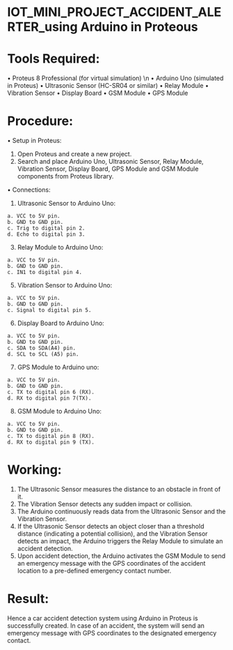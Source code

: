 # IOT_MINI_PROJECT_ACCIDENT_ALERTER_using Arduino in Proteous

# Tools Required:
• Proteus 8 Professional (for virtual simulation) \n
• Arduino Uno (simulated in Proteus)
• Ultrasonic Sensor (HC-SR04 or similar)
• Relay Module
• Vibration Sensor
• Display Board
• GSM Module
• GPS Module

# Procedure:
• Setup in Proteus:
  1. Open Proteus and create a new project.
  2. Search and place Arduino Uno, Ultrasonic Sensor, Relay Module, Vibration Sensor, Display Board, GPS Module and GSM Module components from Proteus library.

• Connections:
  1. Ultrasonic Sensor to Arduino Uno:
     
    a. VCC to 5V pin.
    b. GND to GND pin.
    c. Trig to digital pin 2.
    d. Echo to digital pin 3.
    
  3. Relay Module to Arduino Uno:
     
    a. VCC to 5V pin.
    b. GND to GND pin.
    c. IN1 to digital pin 4.
    
  5. Vibration Sensor to Arduino Uno:

    a. VCC to 5V pin.
    b. GND to GND pin.
    c. Signal to digital pin 5.

  6. Display Board to Arduino Uno:

    a. VCC to 5V pin.
    b. GND to GND pin.
    c. SDA to SDA(A4) pin.
    d. SCL to SCL (A5) pin.

  7. GPS Module to Arduino uno:

    a. VCC to 5V pin.
    b. GND to GND pin.
    c. TX to digital pin 6 (RX).
    d. RX to digital pin 7(TX).

  8. GSM Module to Arduino Uno:

    a. VCC to 5V pin.
    b. GND to GND pin.
    c. TX to digital pin 8 (RX).
    d. RX to digital pin 9 (TX).

# Working:
1. The Ultrasonic Sensor measures the distance to an obstacle in front of it.
2. The Vibration Sensor detects any sudden impact or collision.
3. The Arduino continuously reads data from the Ultrasonic Sensor and the Vibration Sensor.
4. If the Ultrasonic Sensor detects an object closer than a threshold distance (indicating a potential collision), and the Vibration Sensor detects an impact, the Arduino triggers the Relay Module to simulate an accident detection.
5. Upon accident detection, the Arduino activates the GSM Module to send an emergency message with the GPS coordinates of the accident location to a pre-defined emergency contact number.

# Result:
Hence a car accident detection system using Arduino in Proteus is successfully created. In case of an accident, the system will send an emergency message with GPS coordinates to the designated emergency contact. 
